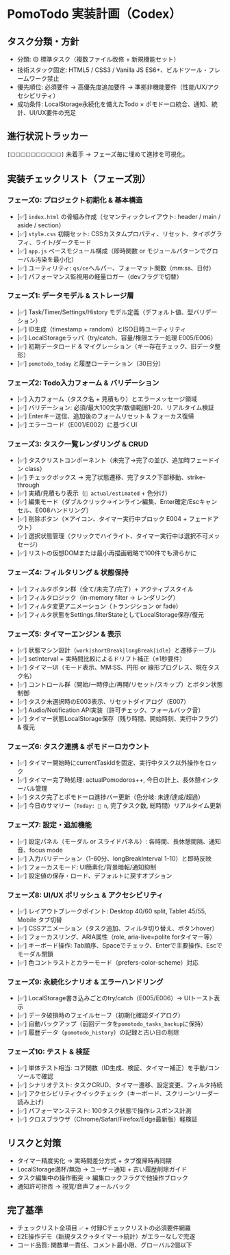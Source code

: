# PomoTodo 実装計画（Codex）

## タスク分類・方針
- 分類: 🟡 標準タスク（複数ファイル改修 + 新規機能セット）
- 技術スタック固定: HTML5 / CSS3 / Vanilla JS ES6+、ビルドツール・フレームワーク禁止
- 優先順位: 必須要件 → 高優先度追加要件 → 準拠非機能要件（性能/UX/アクセシビリティ）
- 成功条件: LocalStorage永続化を備えたTodo × ポモドーロ統合、通知、統計、UI/UX要件の充足

## 進行状況トラッカー
`[⬜⬜⬜⬜⬜⬜⬜⬜⬜⬜]` 未着手 → フェーズ毎に埋めて進捗を可視化。

## 実装チェックリスト（フェーズ別）

### フェーズ0: プロジェクト初期化 & 基本構造
- [✅️] `index.html` の骨組み作成（セマンティックレイアウト: header / main / aside / section）
- [✅️] `style.css` 初期セット: CSSカスタムプロパティ、リセット、タイポグラフィ、ライト/ダークモード
- [✅️] `app.js` ベースモジュール構成（即時関数 or モジュールパターンでグローバル汚染を最小化）
- [✅️] ユーティリティ: `qs/ce`ヘルパー、フォーマット関数（mm:ss、日付）
- [✅️] パフォーマンス監視用の軽量ロガー（devフラグで切替）

### フェーズ1: データモデル & ストレージ層
- [✅️] Task/Timer/Settings/History モデル定義（デフォルト値、型バリデーション）
- [✅️] ID生成（timestamp + random）とISO日時ユーティリティ
- [✅️] LocalStorageラッパ（try/catch、容量/権限エラー処理 E005/E006）
- [✅️] 初期データロード & マイグレーション（キー存在チェック、旧データ整形）
- [✅️] `pomotodo_today` と履歴ローテーション（30日分）

### フェーズ2: Todo入力フォーム & バリデーション
- [✅️] 入力フォーム（タスク名 + 見積もり）とエラーメッセージ領域
- [✅️] バリデーション: 必須/最大100文字/数値範囲1-20、リアルタイム検証
- [✅️] Enterキー送信、追加後のフォームリセット & フォーカス復帰
- [✅️] エラーコード（E001/E002）に基づくUI

### フェーズ3: タスク一覧レンダリング & CRUD
- [✅️] タスクリストコンポーネント（未完了→完了の並び、追加時フェードイン class）
- [✅️] チェックボックス → 完了状態遷移、完了タスク下部移動、strike-through
- [✅️] 実績/見積もり表示（`🍅 actual/estimated` + 色分け）
- [✅️] 編集モード（ダブルクリック→インライン編集、Enter確定/Escキャンセル、E008ハンドリング）
- [✅️] 削除ボタン（✕アイコン、タイマー実行中ブロック E004 + フェードアウト）
- [✅️] 選択状態管理（クリックでハイライト、タイマー実行中は選択不可メッセージ）
- [✅️] リストの仮想DOMまたは最小再描画戦略で100件でも滑らかに

### フェーズ4: フィルタリング & 状態保持
- [✅️] フィルタボタン群（全て/未完了/完了）+ アクティブスタイル
- [✅️] フィルタロジック（in-memory filter → レンダリング）
- [✅️] フィルタ変更アニメーション（トランジション or fade）
- [✅️] フィルタ状態をSettings.filterStateとしてLocalStorage保存/復元

### フェーズ5: タイマーエンジン & 表示
- [✅️] 状態マシン設計（`work|shortBreak|longBreak|idle`）と遷移テーブル
- [✅️] setInterval + 実時間比較によるドリフト補正（±1秒要件）
- [✅️] タイマーUI（モード表示、MM:SS、円形 or 線形プログレス、現在タスク名）
- [✅️] コントロール群（開始/一時停止/再開/リセット/スキップ）とボタン状態制御
- [✅️] タスク未選択時のE003表示、リセットダイアログ（E007）
- [✅️] Audio/Notification API実装（許可チェック、フォールバック音）
- [✅️] タイマー状態LocalStorage保存（残り時間、開始時刻、実行中フラグ）& 復元

### フェーズ6: タスク連携 & ポモドーロカウント
- [✅️] タイマー開始時にcurrentTaskIdを固定、実行中タスク以外操作をロック
- [✅️] タイマー完了時処理: actualPomodoros++, 今日の計上、長休憩インターバル管理
- [✅️] タスク完了とポモドーロ進捗バー更新（色分岐: 未達/達成/超過）
- [✅️] 今日のサマリー（`Today: 🍅 n`, 完了タスク数, 総時間）リアルタイム更新

### フェーズ7: 設定・追加機能
- [✅️] 設定パネル（モーダル or スライドパネル）: 各時間、長休憩間隔、通知音、focus mode
- [✅️] 入力バリデーション（1-60分、longBreakInterval 1-10）と即時反映
- [✅️] フォーカスモード: UI簡素化/背景暗転/通知抑制
- [✅️] 設定値の保存・ロード、デフォルトに戻すオプション

### フェーズ8: UI/UX ポリッシュ & アクセシビリティ
- [✅️] レイアウトブレークポイント: Desktop 40/60 split, Tablet 45/55, Mobile タブ切替
- [✅️] CSSアニメーション（タスク追加、フィルタ切り替え、ボタンhover）
- [✅️] フォーカスリング、ARIA属性（role, aria-live=polite forタイマー等）
- [✅️] キーボード操作: Tab順序、Spaceでチェック、Enterで主要操作、Escでモーダル閉鎖
- [✅️] 色コントラストとカラーモード（prefers-color-scheme）対応

### フェーズ9: 永続化シナリオ & エラーハンドリング
- [✅️] LocalStorage書き込みごとのtry/catch（E005/E006）→ UIトースト表示
- [✅️] データ破損時のフェイルセーフ（初期化確認ダイアログ）
- [✅️] 自動バックアップ（前回データを`pomotodo_tasks_backup`に保持）
- [✅️] 履歴データ（`pomotodo_history`）の記録と古い日の削除

### フェーズ10: テスト & 検証
- [✅️] 単体テスト相当: コア関数（ID生成、検証、タイマー補正）を手動/コンソールで確認
- [✅️] シナリオテスト: タスクCRUD、タイマー遷移、設定変更、フィルタ持続
- [✅️] アクセシビリティクイックチェック（キーボード、スクリーンリーダー読み上げ）
- [✅️] パフォーマンステスト: 100タスク状態で操作レスポンス計測
- [✅️] クロスブラウザ（Chrome/Safari/Firefox/Edge最新版）軽検証

## リスクと対策
- タイマー精度劣化 → 実時間差分方式 + タブ復帰時再同期
- LocalStorage満杯/無効 → ユーザー通知 + 古い履歴削除ガイド
- タスク編集中の操作衝突 → 編集ロックフラグで他操作ブロック
- 通知許可拒否 → 視覚/音声フォールバック

## 完了基準
- チェックリスト全項目 `✅` + 付録Cチェックリストの必須要件網羅
- E2E操作デモ（新規タスク→タイマー→統計）がエラーなしで完遂
- コード品質: 関数単一責任、コメント最小限、グローバル2個以下
